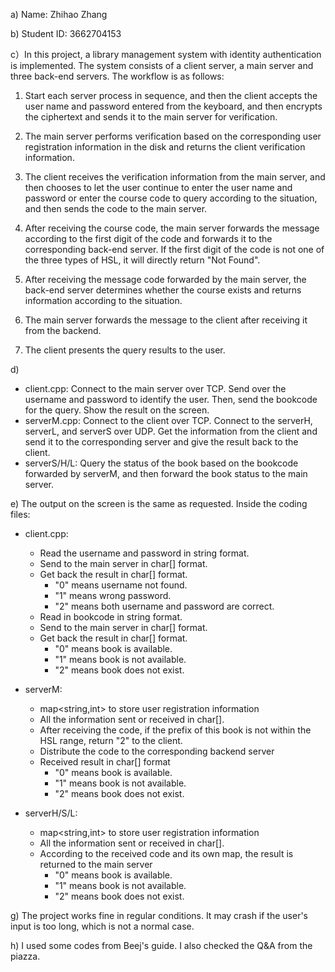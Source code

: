 a) Name: Zhihao Zhang

b) Student ID: 3662704153

c）In this project, a library management system with identity authentication is implemented. The system consists of a client server, a main server and three back-end servers. The workflow is as follows:

1. Start each server process in sequence, and then the client accepts the user name and password entered from the keyboard, and then encrypts the ciphertext and sends it to the main server for verification.

2. The main server performs verification based on the corresponding user registration information in the disk and returns the client verification information.

3. The client receives the verification information from the main server, and then chooses to let the user continue to enter the user name and password or enter the course code to query according to the situation, and then sends the code to the main server.

4. After receiving the course code, the main server forwards the message according to the first digit of the code and forwards it to the corresponding back-end server. If the first digit of the code is not one of the three types of HSL, it will directly return "Not Found".

5. After receiving the message code forwarded by the main server, the back-end server determines whether the course exists and returns information according to the situation.

6. The main server forwards the message to the client after receiving it from the backend.

7. The client presents the query results to the user.


d) 
- client.cpp: Connect to the main server over TCP. Send over the username and password to identify the user. Then, send the bookcode for the query. Show the result on the screen.
- serverM.cpp: Connect to the client over TCP. Connect to the serverH, serverL, and serverS over UDP. Get the information from the client and send it to the corresponding server and give the result back to the client.
- serverS/H/L: Query the status of the book based on the bookcode forwarded by serverM, and then forward the book status to the main server.


e) The output on the screen is the same as requested. Inside the coding files:
- client.cpp:
    - Read the username and password in string format.
    - Send to the main server in char[] format.
    - Get back the result in char[] format.
        - "0" means username not found.
        - "1" means wrong password.
        - "2" means both username and password are correct.
    - Read in bookcode in string format.
    - Send to the main server in char[] format.
    - Get back the result in char[] format.
        - "0" means book is available.
        - "1" means book is not available.
        - "2" means book does not exist.
        

- serverM:
    - map<string,int> to store user registration information
    - All the information sent or received in char[].
    - After receiving the code, if the prefix of this book is not within the HSL range, return "2" to the client.
    - Distribute the code to the corresponding backend server
    - Received result in char[] format
        - "0" means book is available.
        - "1" means book is not available.
        - "2" means book does not exist.

- serverH/S/L:
    - map<string,int> to store user registration information
    - All the information sent or received in char[].
    - According to the received code and its own map, the result is returned to the main server
        - "0" means book is available.
        - "1" means book is not available.
        - "2" means book does not exist.

g) The project works fine in regular conditions. It may crash if the user's input is too long, which is not a normal case.

h) I used some codes from Beej's guide. I also checked the Q&A from the piazza.

